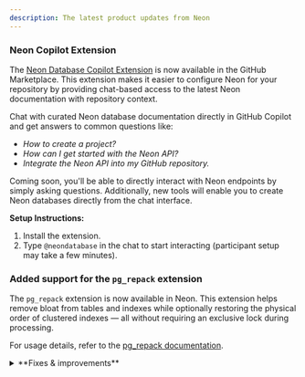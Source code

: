 ```yaml
---
description: The latest product updates from Neon
---
```


### Neon Copilot Extension

The [Neon Database Copilot Extension](https://github.com/marketplace/neon-database) is now available in the GitHub Marketplace. This extension makes it easier to configure Neon for your repository by providing chat-based access to the latest Neon documentation with repository context.

Chat with curated Neon database documentation directly in GitHub Copilot and get answers to common questions like:

- _How to create a project?_
- _How can I get started with the Neon API?_
- _Integrate the Neon API into my GitHub repository._

Coming soon, you'll be able to directly interact with Neon endpoints by simply asking questions. Additionally, new tools will enable you to create Neon databases directly from the chat interface.

**Setup Instructions:**

1. Install the extension.
2. Type `@neondatabase` in the chat to start interacting (participant setup may take a few minutes).

### Added support for the `pg_repack` extension

The `pg_repack` extension is now available in Neon. This extension helps remove bloat from tables and indexes while optionally restoring the physical order of clustered indexes — all without requiring an exclusive lock during processing.

For usage details, refer to the [pg_repack documentation](https://reorg.github.io/pg_repack/).

<details>

<summary>**Fixes & improvements**</summary>

- **Drizzle Studio update**

  The Drizzle Studio integration that powers the **Tables** page in the Neon Console has been updated. For the latest improvements and fixes, see the [Neon Drizzle Studio Integration Changelog](https://github.com/neondatabase/neon-drizzle-studio-changelog/blob/main/CHANGELOG.md).

- **Console updates**

  Adjusted billing period start dates in the console to align with the beginning of the current month. Previously, timezone differences could cause the start date to display as the last day of the previous month.

- **Virtual Private Networking**

  Fixed an issue where invalid VPC endpoint IDs would not be deleted. Invalid endpoint IDs are now transitioned to a deleted state after 24 hours and automatically removed at a later date.

- **Neon API**

- **Fixes**

  - tbd

</details>
